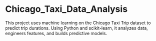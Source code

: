 # Chicago_Taxi_Data_Analysis
This project uses machine learning on the Chicago Taxi Trip dataset to predict trip durations. Using Python and scikit-learn, it analyzes data, engineers features, and builds predictive models.
